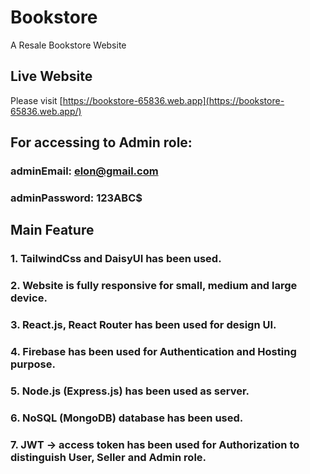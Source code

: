 # Bookstore
A Resale Bookstore Website

## Live Website
Please visit [https://bookstore-65836.web.app](https://bookstore-65836.web.app/)

## For accessing to Admin role: 
### adminEmail: elon@gmail.com
### adminPassword: 123ABC$

## Main Feature
### 1. TailwindCss and DaisyUI has been used.
### 2. Website is fully responsive for small, medium and large device.
### 3. React.js, React Router has been used for design UI.
### 4. Firebase has been used for Authentication and Hosting purpose. 
### 5. Node.js (Express.js) has been used as server.
### 6. NoSQL (MongoDB) database has been used.
### 7. JWT -> access token has been used for Authorization to distinguish User, Seller and Admin role.
